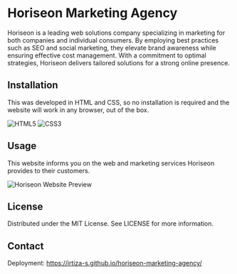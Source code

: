 # Horiseon Marketing Agency

Horiseon is a leading web solutions company specializing in marketing for both companies and individual consumers. By employing best practices such as SEO and social marketing, they elevate brand awareness while ensuring effective cost management. With a commitment to optimal strategies, Horiseon delivers tailored solutions for a strong online presence.

## Installation 
This was developed in HTML and CSS, so no installation is required and the website will work in any browser, out of the box. 

![HTML5](https://img.shields.io/badge/html5-%23E34F26.svg?style=for-the-badge&logo=html5&logoColor=white) ![CSS3](https://img.shields.io/badge/css3-%231572B6.svg?style=for-the-badge&logo=css3&logoColor=white)


## Usage
This website informs you on the web and marketing services Horiseon provides to their customers. 

![Horiseon Website Preview]('https://github.com/irtiza-S/horiseon-marketing-agency/main/assets/images/website-screenshot.png')

## License
Distributed under the MIT License. See LICENSE for more information. 

## Contact
Deployment: https://irtiza-s.github.io/horiseon-marketing-agency/


